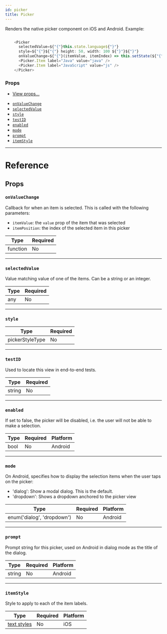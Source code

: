 ```yaml
---
id: picker
title: Picker
---
```


Renders the native picker component on iOS and Android. Example:


```javascript

    <Picker
      selectedValue=${"{"}this.state.language${"}"}
      style=${"{"}${"{"} height: 50, width: 100 ${"}"}${"}"}
      onValueChange=${"{"}(itemValue, itemIndex) => this.setState(${"{"}language: itemValue${"}"})${"}"}>
      <Picker.Item label="Java" value="java" />
      <Picker.Item label="JavaScript" value="js" />
    </Picker>

```


### Props

* [View props...](../view/#props)

- [`onValueChange`](../picker/#onvaluechange)
- [`selectedValue`](../picker/#selectedvalue)
- [`style`](../picker/#style)
- [`testID`](../picker/#testid)
- [`enabled`](../picker/#enabled)
- [`mode`](../picker/#mode)
- [`prompt`](../picker/#prompt)
- [`itemStyle`](../picker/#itemstyle)

---

# Reference

## Props

### `onValueChange`

Callback for when an item is selected. This is called with the following parameters:

* `itemValue`: the `value` prop of the item that was selected
* `itemPosition`: the index of the selected item in this picker

| Type     | Required |
| -------- | -------- |
| function | No       |

---

### `selectedValue`

Value matching value of one of the items. Can be a string or an integer.

| Type | Required |
| ---- | -------- |
| any  | No       |

---

### `style`

| Type            | Required |
| --------------- | -------- |
| pickerStyleType | No       |

---

### `testID`

Used to locate this view in end-to-end tests.

| Type   | Required |
| ------ | -------- |
| string | No       |

---

### `enabled`

If set to false, the picker will be disabled, i.e. the user will not be able to make a selection.

| Type | Required | Platform |
| ---- | -------- | -------- |
| bool | No       | Android  |

---

### `mode`

On Android, specifies how to display the selection items when the user taps on the picker:

* 'dialog': Show a modal dialog. This is the default.
* 'dropdown': Shows a dropdown anchored to the picker view

| Type                       | Required | Platform |
| -------------------------- | -------- | -------- |
| enum('dialog', 'dropdown') | No       | Android  |

---

### `prompt`

Prompt string for this picker, used on Android in dialog mode as the title of the dialog.

| Type   | Required | Platform |
| ------ | -------- | -------- |
| string | No       | Android  |

---

### `itemStyle`

Style to apply to each of the item labels.

| Type                               | Required | Platform |
| ---------------------------------- | -------- | -------- |
| [text styles](../text-style-props/) | No       | iOS      |

